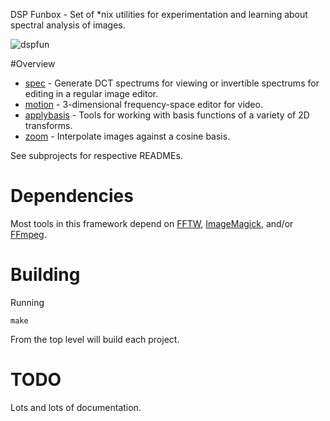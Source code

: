 DSP Funbox - Set of *nix utilities for experimentation and learning about spectral analysis of images.

![dspfun](http://0x09.net/i/g/dspfun.png)

#Overview

* [spec](spec) - Generate DCT spectrums for viewing or invertible spectrums for editing in a regular image editor.
* [motion](motion) - 3-dimensional frequency-space editor for video.
* [applybasis](applybasis) - Tools for working with basis functions of a variety of 2D transforms.
* [zoom](zoom) - Interpolate images against a cosine basis.

See subprojects for respective READMEs.

# Dependencies
Most tools in this framework depend on [FFTW](http://www.fftw.org), [ImageMagick](http://www.imagemagick.org), and/or [FFmpeg](http://ffmpeg.org).

# Building
Running

	make

From the top level will build each project.

# TODO
Lots and lots of documentation.